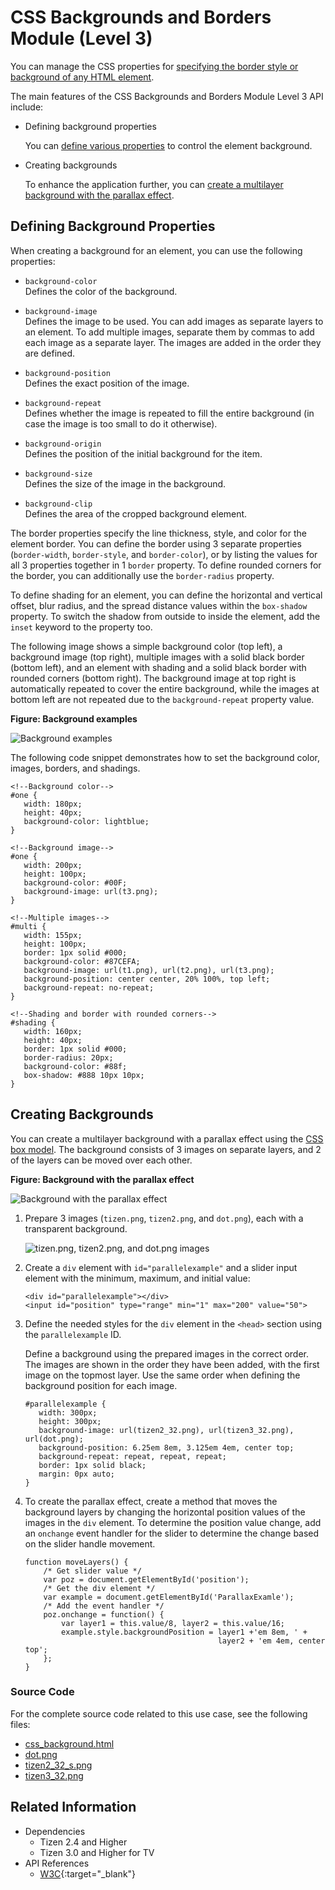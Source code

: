 # CSS Backgrounds and Borders Module (Level 3)

You can manage the CSS properties for [specifying the border style or background of any HTML element](#creating-backgrounds).

The main features of the CSS Backgrounds and Borders Module Level 3 API include:

- Defining background properties

  You can [define various properties](#defining-background-properties) to control the element background.

- Creating backgrounds

  To enhance the application further, you can [create a multilayer background with the parallax effect](#creating-backgrounds).

## Defining Background Properties

When creating a background for an element, you can use the following properties:

- `background-color`  
Defines the color of the background.

- `background-image`  
Defines the image to be used. You can add images as separate layers to an element. To add multiple images, separate them by commas to add each image as a separate layer. The images are added in the order they are defined.

- `background-position`  
Defines the exact position of the image.

- `background-repeat`  
Defines whether the image is repeated to fill the entire background (in case the image is too small to do it otherwise).

- `background-origin`  
Defines the position of the initial background for the item.

- `background-size`  
Defines the size of the image in the background.

- `background-clip`  
Defines the area of the cropped background element.

The border properties specify the line thickness, style, and color for the element border. You can define the border using 3 separate properties (`border-width`, `border-style`, and `border-color`), or by listing the values for all 3 properties together in 1 `border` property. To define rounded corners for the border, you can additionally use the `border-radius` property.

To define shading for an element, you can define the horizontal and vertical offset, blur radius, and the spread distance values within the `box-shadow` property. To switch the shadow from outside to inside the element, add the `inset` keyword to the property too.

The following image shows a simple background color (top left), a background image (top right), multiple images with a solid black border (bottom left), and an element with shading and a solid black border with rounded corners (bottom right). The background image at top right is automatically repeated to cover the entire background, while the images at bottom left are not repeated due to the `background-repeat` property value.

**Figure: Background examples**

![Background examples](./media/css_bg1.png)

The following code snippet demonstrates how to set the background color, images, borders, and shadings.

```
<!--Background color-->
#one {
   width: 180px;
   height: 40px;
   background-color: lightblue;
}

<!--Background image-->
#one {
   width: 200px;
   height: 100px;
   background-color: #00F;
   background-image: url(t3.png);
}

<!--Multiple images-->
#multi {
   width: 155px;
   height: 100px;
   border: 1px solid #000;
   background-color: #87CEFA;
   background-image: url(t1.png), url(t2.png), url(t3.png);
   background-position: center center, 20% 100%, top left;
   background-repeat: no-repeat;
}

<!--Shading and border with rounded corners-->
#shading {
   width: 160px;
   height: 40px;
   border: 1px solid #000;
   border-radius: 20px;
   background-color: #88f;
   box-shadow: #888 10px 10px;
}
```

## Creating Backgrounds

You can create a multilayer background with a parallax effect using the [CSS box model](http://www.w3.org/TR/CSS2/box.html). The background consists of 3 images on separate layers, and 2 of the layers can be moved over each other.

**Figure: Background with the parallax effect**

![Background with the parallax effect](./media/css_bg_tutorial1.png)

1. Prepare 3 images (`tizen.png`, `tizen2.png`, and `dot.png`), each with a transparent background.

   ![tizen.png, tizen2.png, and dot.png images](./media/css_bg_tutorial2.png)

2. Create a `div` element with `id="parallelexample"` and a slider input element with the minimum, maximum, and initial value:

   ```
   <div id="parallelexample"></div>
   <input id="position" type="range" min="1" max="200" value="50">
   ```

3. Define the needed styles for the  `div` element in the `<head>` section using the `parallelexample` ID.

   Define a background using the prepared images in the correct order. The images are shown in the order they have been added, with the first image on the topmost layer. Use the same order when defining the background position for each image.

   ```
   #parallelexample {
      width: 300px;
      height: 300px;
      background-image: url(tizen2_32.png), url(tizen3_32.png), url(dot.png);
      background-position: 6.25em 8em, 3.125em 4em, center top;
      background-repeat: repeat, repeat, repeat;
      border: 1px solid black;
      margin: 0px auto;
   }
   ```

4. To create the parallax effect, create a method that moves the background layers by changing the horizontal position values of the images in the `div` element. To determine the position value change, add an `onchange` event handler for the slider to determine the change based on the slider handle movement.

   ```
   function moveLayers() {
       /* Get slider value */
       var poz = document.getElementById('position');
       /* Get the div element */
       var example = document.getElementById('ParallaxExamle');
       /* Add the event handler */
       poz.onchange = function() {
           var layer1 = this.value/8, layer2 = this.value/16;
           example.style.backgroundPosition = layer1 +'em 8em, ' +
                                              layer2 + 'em 4em, center top';
       };
   }
   ```

### Source Code

For the complete source code related to this use case, see the following files:

- [css_background.html](http://download.tizen.org/misc/examples/w3c_html5/dom_forms_and_styles/css_backgrounds_and_borders_module_level_3)
- [dot.png](http://download.tizen.org/misc/examples/w3c_html5/dom_forms_and_styles/css_backgrounds_and_borders_module_level_3)
- [tizen2_32_s.png](http://download.tizen.org/misc/examples/w3c_html5/dom_forms_and_styles/css_backgrounds_and_borders_module_level_3)
- [tizen3_32.png](http://download.tizen.org/misc/examples/w3c_html5/dom_forms_and_styles/css_backgrounds_and_borders_module_level_3)

## Related Information
* Dependencies
  - Tizen 2.4 and Higher
  - Tizen 3.0 and Higher for TV
* API References
  - [W3C](https://www.w3.org/TR/css-backgrounds-3/){:target="_blank"}
